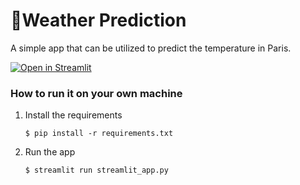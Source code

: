 # 🎈Weather Prediction

A simple app that can be utilized to predict the temperature in Paris. 

[![Open in Streamlit](https://static.streamlit.io/badges/streamlit_badge_black_white.svg)](https://parisweatherprediction.streamlit.app)

### How to run it on your own machine

1. Install the requirements

   ```
   $ pip install -r requirements.txt
   ```

2. Run the app

   ```
   $ streamlit run streamlit_app.py
   ```
